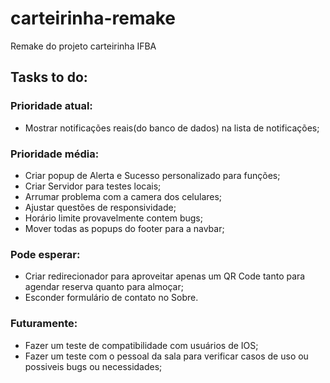 # carteirinha-remake
Remake do projeto carteirinha IFBA

## Tasks to do:
### Prioridade atual:
- Mostrar notificações reais(do banco de dados) na lista de notificações;

### Prioridade média:
- Criar popup de Alerta e Sucesso personalizado para funções;
- Criar Servidor para testes locais;
- Arrumar problema com a camera dos celulares;
- Ajustar questões de responsividade;
- Horário limite provavelmente contem bugs;
- Mover todas as popups do footer para a navbar;
  
### Pode esperar:
- Criar redirecionador para aproveitar apenas um QR Code tanto para agendar reserva quanto para almoçar;
- Esconder formulário de contato no Sobre.


### Futuramente:
- Fazer um teste de compatibilidade com usuários de IOS;
- Fazer um teste com o pessoal da sala para verificar casos de uso ou possiveis bugs ou necessidades;


